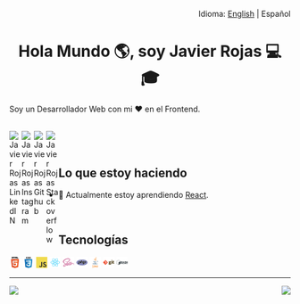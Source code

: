 <p align="right">Idioma: <a href="README.md">English</a> | Español </p>

<h1 align="center">Hola Mundo 🌎, soy Javier Rojas 💻🎓</h1> 

Soy un Desarrollador Web con mi ♥ en el Frontend.

<br/>

<!-- 
<a href="https://twitter.com"> 
<img align="left" alt="Javier Rojas Twitter" width="22px" src="https://icongr.am/fontawesome/twitter.svg?size=128&color=99e5df" />
</a>
<a href="https://youtube.gonzalopozzo.com">
<img align="left" alt="Gonzalo Pozzo YouTube" width="22px" src="https://icongr.am/fontawesome/youtube.svg?size=128&color=99e5df" />
</a>
<a href="https://twitch.gonzalopozzo.com">
<img align="left" alt="Gonzalo Pozzo Twitch" width="22px" src="https://icongr.am/fontawesome/twitch.svg?size=128&color=99e5df" />
</a>
-->

<a href="https://linkedin.javier4le.com">
<img align="left" alt="Javier Rojas LinkedIN" width="22px" src="https://icongr.am/fontawesome/linkedin.svg?size=128&color=99e5df" />
</a>
<a href="https://www.instagram.com/javier4le/">
<img align="left" alt="Javier Rojas Instagram" width="22px" src="https://icongr.am/fontawesome/instagram.svg?size=128&color=99e5df" />
</a>
<a href="https://github.Javier4le.com">
<img align="left" alt="Javier Rojas Github" width="22px" src="https://icongr.am/fontawesome/github.svg?size=128&color=99e5df" />
</a>
<a href="https://stackoverflow.javier4le.com">
<img align="left" alt="Javier Rojas Stackoverflow" width="22px" src="https://icongr.am/fontawesome/stack-overflow.svg?size=128&color=99e5df" />
</a>

<br />
<!--
<img align="right" alt="GIF" src="./assets/banner.jpg" width="240px" />
-->
<br />

## Lo que estoy haciendo

- 🌱 Actualmente estoy aprendiendo [React](https://reactjs.org).

<br />

## Tecnologías
<code><img height="20" src="https://raw.githubusercontent.com/github/explore/80688e429a7d4ef2fca1e82350fe8e3517d3494d/topics/html/html.png"></code>
<code><img height="20" src="https://raw.githubusercontent.com/github/explore/80688e429a7d4ef2fca1e82350fe8e3517d3494d/topics/css/css.png"></code>
<code><img height="20" src="https://raw.githubusercontent.com/github/explore/80688e429a7d4ef2fca1e82350fe8e3517d3494d/topics/javascript/javascript.png"></code>
<code><img height="20" src="https://raw.githubusercontent.com/github/explore/80688e429a7d4ef2fca1e82350fe8e3517d3494d/topics/react/react.png"></code>
<code><img height="20" src="https://raw.githubusercontent.com/github/explore/80688e429a7d4ef2fca1e82350fe8e3517d3494d/topics/sass/sass.png"></code>
<code><img height="20" src="https://raw.githubusercontent.com/github/explore/80688e429a7d4ef2fca1e82350fe8e3517d3494d/topics/php/php.png"></code>
<code><img height="20" src="https://raw.githubusercontent.com/github/explore/80688e429a7d4ef2fca1e82350fe8e3517d3494d/topics/java/java.png"></code>
<code><img height="20" src="https://raw.githubusercontent.com/github/explore/80688e429a7d4ef2fca1e82350fe8e3517d3494d/topics/git/git.png"></code>
<code><img height="20" src="https://raw.githubusercontent.com/github/explore/80688e429a7d4ef2fca1e82350fe8e3517d3494d/topics/bash/bash.png"></code>

---

<p>
  <img align="left" src="https://github-readme-stats.vercel.app/api/top-langs/?username=Javier4le&layout=compact&theme=radical&locale=es">
  <img align="right" src="https://github-readme-stats.vercel.app/api?username=Javier4le&show_icons=true&theme=radical&locale=es">
</p>




<!--
**Javier4le/Javier4le** is a ✨ _special_ ✨ repository because its `README.md` (this file) appears on your GitHub profile.
Here are some ideas to get you started:
- 🔭 I’m currently working on ...
- 🌱 I’m currently learning ...
- 🌱 I’m currently working with ...
- 💬 Creating content in [my blog](https://blog.gonzalopozzo.com).
- 👯 I’m looking to collaborate on ...
- 🤔 I’m looking for help with ...
- 💬 Ask me about ...
- 📫 How to reach me: ...
- 😄 Pronouns: ...
- ⚡ Fun fact: ...
-->
